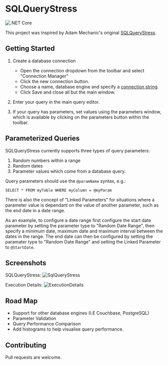 # SQLQueryStress

![.NET Core](https://github.com/BlakeWills/SqlQueryStress/workflows/.NET%20Core/badge.svg)

This project was inspired by Adam Mechanic's original [SQLQueryStress](https://github.com/ErikEJ/SqlQueryStress).


## Getting Started 

1) Create a database connection
    - Open the connection dropdown from the toolbar and select "Connection Manager"
    - Click the new connection button.
    - Choose a name, database engine and specify a [connection string](https://www.connectionstrings.com/sql-server/).
    - Click Save and close all but the main window.

2) Enter your query in the main query editor.

3) If your query has parameters, set values using the parameters window, which is available by clicking on the parameters button within the toolbar.


## Parameterized Queries

SQLQueryStress currently supports three types of query parameters:
 1) Random numbers within a range
 2) Random dates
 3) Parameter values which come from a database query.

 Query parameters should use the `@paramName` syntax, e.g.:

 `SELECT * FROM myTable WHERE myColumn = @myParam`

There is also the concept of "Linked Parameters" for situations where a parameter value is dependant on the value of another parameter, such as the end date in a date range.

As an example, to configure a date range first configure the start date parameter by setting the parameter type to "Random Date Range", then specify a minimum date, maximum date and maximum interval between the dates in the range. The end date can then be configured by setting the paramater type to "Random Date Range" and setting the Linked Parameter to `@StartDate`.

## Screenshots

SQLQueryStress:
![SqlQueryStress](https://user-images.githubusercontent.com/8128694/77238667-4bf2f180-6bca-11ea-86e1-c6bc65b6812f.png)

Execution Details:
![ExecutionDetails](https://user-images.githubusercontent.com/8128694/77238714-abe99800-6bca-11ea-833f-9d9f4efa2364.png)

## Road Map

- Support for other database engines (I.E Couchbase, PostgreSQL)
- Parameter Validation
- Query Performance Comparison
- Add histograms to help visualise query performance.

## Contributing

Pull requests are welcome.
